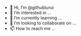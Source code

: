 - 👋 Hi, I’m @githublurui
- 👀 I’m interested in ...
- 🌱 I’m currently learning ...
- 💞️ I’m looking to collaborate on ...
- 📫 How to reach me ...

<!---
githublurui/githublurui is a ✨ special ✨ repository because its `README.md` (this file) appears on your GitHub profile.
You can click the Preview link to take a look at your changes.sssss
--->
